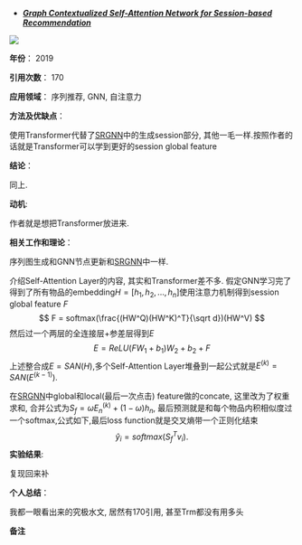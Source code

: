 + ***[Graph Contextualized Self-Attention Network for Session-based Recommendation](https://www.ijcai.org/proceedings/2019/547)***   

![](https://paperrecord.oss-cn-shanghai.aliyuncs.com/202206111808289.PNG)

**年份**：  2019

**引用次数**： 170

**应用领域**： 序列推荐, GNN, 自注意力 

**方法及优缺点**：

使用Transformer代替了[SRGNN](./SRGNN.md)中的生成session部分, 其他一毛一样.按照作者的话就是Transformer可以学到更好的session global feature

**结论**：

同上.

**动机**:

作者就是想把Transformer放进来.  

**相关工作和理论**：  

序列图生成和GNN节点更新和[SRGNN](./SRGNN.md)中一样.

介绍Self-Attention Layer的内容, 其实和Transformer差不多. 假定GNN学习完了得到了所有物品的embedding$H = [h_1, h_2,...,h_n]$使用注意力机制得到session global feature $F$
$$
F = softmax(\frac{(HW^Q)(HW^K)^T}{\sqrt d})(HW^V)
$$
然后过一个两层的全连接层+参差层得到$E$
$$
E = ReLU(FW_1+b_1)W_2+b_2+F
$$
上述整合成$E = SAN(H)$,多个Self-Attention Layer堆叠到一起公式就是$E^{(k)}=SAN(E^{(k-1)})$.

在[SRGNN](./SRGNN.md)中global和local(最后一次点击) feature做的concate, 这里改为了权重求和, 合并公式为$S_f=\omega E_n^{(k)}+(1-\omega)h_n$, 最后预测就是和每个物品内积相似度过一个softmax,公式如下,最后loss function就是交叉熵带一个正则化结束
$$
\hat y_i=softmax(S_f^Tv_i).
$$
**实验结果**:  

复现回来补

**个人总结**：  

我都一眼看出来的究极水文, 居然有170引用, 甚至Trm都没有用多头

**备注**  